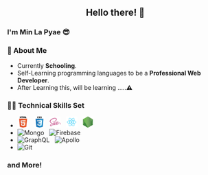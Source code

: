<h2 align="center">Hello there! 👋</h2>
<h3>I'm <b>Min La Pyae</b> 😎 </h3>
<h3><b>🤗 About Me</b></h3>
<ul>
    <li>Currently <b>Schooling</b>.</li>
    <li>Self-Learning programming languages to be a <b> Professional Web Developer</b>.</li>
    <li>After Learning this, will be learning .....⚠️ </li>
</ul>
<h3><b>👨‍💻 Technical Skills Set</b></h3>
<ul>   
    <li> 
<img  alt="HTML5" width="26px" src="https://raw.githubusercontent.com/github/explore/80688e429a7d4ef2fca1e82350fe8e3517d3494d/topics/html/html.png"  />  &nbsp;    
<img  alt="CSS3" width="26px" src="https://raw.githubusercontent.com/github/explore/80688e429a7d4ef2fca1e82350fe8e3517d3494d/topics/css/css.png"> &nbsp;   
<img  alt="Sass" width="26px" src="https://raw.githubusercontent.com/github/explore/80688e429a7d4ef2fca1e82350fe8e3517d3494d/topics/sass/sass.png"> &nbsp;  
<!-- <img  alt="Bulma" width="18px" src="https://seeklogo.com/images/B/bulma-logo-45B5145BF4-seeklogo.com.png""> --  -->
<img  alt="React" width="26px" src="https://raw.githubusercontent.com/github/explore/80688e429a7d4ef2fca1e82350fe8e3517d3494d/topics/react/react.png"> &nbsp; 
<!-- <img  alt="Jquery" width="26px" src="https://openjsf.org/wp-content/uploads/sites/84/2019/10/jquery-logo-vertical_large_square.png" style="max-width:100%;"> &nbsp;   -->
<img alt="Node.js" width="26px" src="https://raw.githubusercontent.com/github/explore/80688e429a7d4ef2fca1e82350fe8e3517d3494d/topics/nodejs/nodejs.png" > &nbsp; 
<!-- <img  alt="PHP" width="30px" height="26px"  src="https://www.php.net/images/logos/new-php-logo.svg">  -->
    </li>    
    <li>
        <img  alt="Mongo" width="30px" src="https://dwglogo.com/wp-content/uploads/2017/12/MongoDB_logo_01.png"> &nbsp; 
        <img  alt="Firebase" width="26px"  src="https://img.icons8.com/color/452/firebase.png"> &nbsp; &nbsp; 
<!--         <img  alt="MariaDB" width="26px"  src="https://mariadb.com/wp-content/uploads/2019/11/mariadb-logo-vert_blue-transparent.png" " >  -->
      </li>
    <li> 
<img  alt="GraphQL" width="26px"  src="https://encrypted-tbn0.gstatic.com/images?q=tbn:ANd9GcT7Fngtvgkc85gnDO6vXPTtmQUNshFDt0fIpw&usqp=CAU" > &nbsp; 
<img  alt="Apollo" width="40px" height="20px" src="https://d2eip9sf3oo6c2.cloudfront.net/tags/images/000/001/216/landscape/apollo-seeklogo.com_%281%29.png" >  
    </li>
<!--     <li> 
<img  alt="Webpack" width="26px" src="https://raw.githubusercontent.com/webpack/media/master/logo/icon-square-big.png">--
<img  alt="Grunt" width="26px" src="https://gruntjs.com/img/og.png"> 
    </li> -->
    <li>
<img  alt="Git" width="26px" src="https://github.githubassets.com/images/modules/logos_page/GitHub-Mark.png"  > 
 </li>
</ul>
<h3>and More! </h3>
